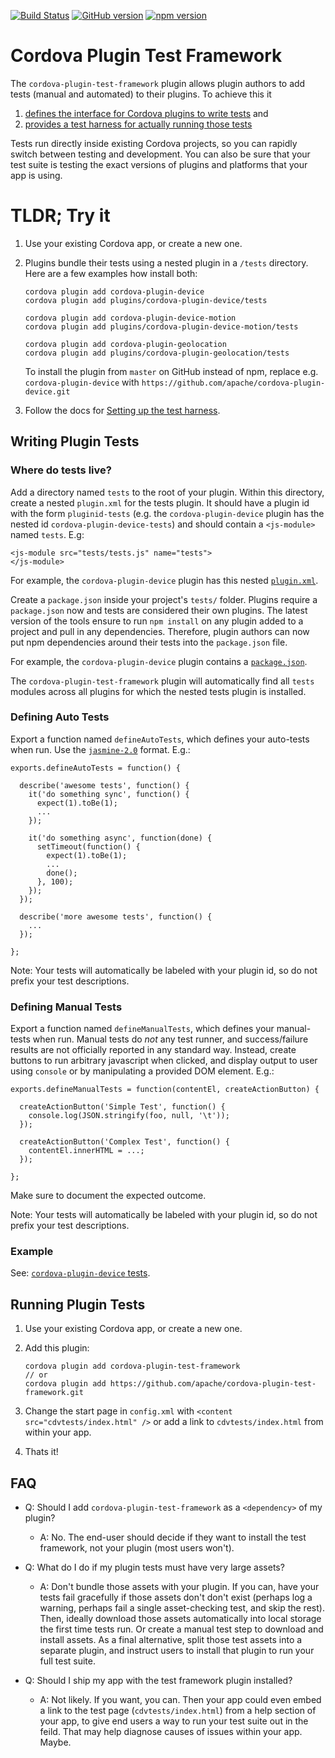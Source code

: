 <!--
#
# Licensed to the Apache Software Foundation (ASF) under one
# or more contributor license agreements.  See the NOTICE file
# distributed with this work for additional information
# regarding copyright ownership.  The ASF licenses this file
# to you under the Apache License, Version 2.0 (the
# "License"); you may not use this file except in compliance
# with the License.  You may obtain a copy of the License at
#
# http://www.apache.org/licenses/LICENSE-2.0
#
# Unless required by applicable law or agreed to in writing,
# software distributed under the License is distributed on an
# "AS IS" BASIS, WITHOUT WARRANTIES OR CONDITIONS OF ANY
#  KIND, either express or implied.  See the License for the
# specific language governing permissions and limitations
# under the License.
#
-->

[![Build Status](https://travis-ci.org/apache/cordova-plugin-test-framework.svg?branch=master)](https://travis-ci.org/apache/cordova-plugin-test-framework)
[![GitHub version](https://badge.fury.io/gh/apache%2Fcordova-plugin-test-framework.svg)](https://github.com/apache/cordova-plugin-test-framework/releases)
[![npm version](https://badge.fury.io/js/cordova-plugin-test-framework.svg)](https://www.npmjs.com/package/cordova-plugin-test-framework) 

# Cordova Plugin Test Framework

The `cordova-plugin-test-framework` plugin allows plugin authors to add tests (manual and automated) to their plugins. To achieve this it

1. [defines the interface for Cordova plugins to write tests](#interface) and 
2. [provides a test harness for actually running those tests](#harness)

Tests run directly inside existing Cordova projects, so you can rapidly switch between testing and development. You can also be sure that your test suite is testing the exact versions of plugins and platforms that your app is using.

# TLDR; Try it

1. Use your existing Cordova app, or create a new one.
2. Plugins bundle their tests using a nested plugin in a `/tests` directory. Here are a few examples how install both:

	```shell
	cordova plugin add cordova-plugin-device
	cordova plugin add plugins/cordova-plugin-device/tests

	cordova plugin add cordova-plugin-device-motion
	cordova plugin add plugins/cordova-plugin-device-motion/tests

	cordova plugin add cordova-plugin-geolocation
	cordova plugin add plugins/cordova-plugin-geolocation/tests
	```
	
	To install the plugin from `master` on GitHub instead of npm, replace e.g. `cordova-plugin-device` with `https://github.com/apache/cordova-plugin-device.git`

3. Follow the docs for [Setting up the test harness](#harness).


<a name="interface" />

## Writing Plugin Tests

### Where do tests live?

Add a directory named `tests` to the root of your plugin. Within this directory, create a nested `plugin.xml` for the tests plugin. It should have a plugin id with the form `pluginid-tests` (e.g. the `cordova-plugin-device` plugin has the nested id `cordova-plugin-device-tests`) and should contain a `<js-module>` named `tests`. E.g:

```
<js-module src="tests/tests.js" name="tests">
</js-module>
```

For example, the `cordova-plugin-device` plugin has this nested [`plugin.xml`](https://github.com/apache/cordova-plugin-device/blob/master/tests/plugin.xml).

Create a `package.json` inside your project's `tests/` folder. Plugins require a `package.json` now and tests are considered their own plugins. The latest version of the tools ensure to run `npm install` on any plugin added to a project and pull in any dependencies. Therefore, plugin authors can now put npm dependencies around their tests into the `package.json` file.

For example, the `cordova-plugin-device` plugin contains a [`package.json`](https://github.com/apache/cordova-plugin-device/blob/master/tests/package.json).

The `cordova-plugin-test-framework` plugin will automatically find all `tests` modules across all plugins for which the nested tests plugin is installed.

### Defining Auto Tests

Export a function named `defineAutoTests`, which defines your auto-tests when run. Use the [`jasmine-2.0`](http://jasmine.github.io/2.0/introduction.html) format. E.g.:

```
exports.defineAutoTests = function() {

  describe('awesome tests', function() {
    it('do something sync', function() {
      expect(1).toBe(1);
      ...
    });

    it('do something async', function(done) {
      setTimeout(function() {
        expect(1).toBe(1);
        ...
        done();
      }, 100);
    });
  });

  describe('more awesome tests', function() {
    ...
  });

};
```

Note: Your tests will automatically be labeled with your plugin id, so do not prefix your test descriptions.


### Defining Manual Tests

Export a function named `defineManualTests`, which defines your manual-tests when run. Manual tests do *not* any test runner, and success/failure results are not officially reported in any standard way. Instead, create buttons to run arbitrary javascript when clicked, and display output to user using `console` or by manipulating a provided DOM element. E.g.:

```
exports.defineManualTests = function(contentEl, createActionButton) {

  createActionButton('Simple Test', function() {
    console.log(JSON.stringify(foo, null, '\t'));
  });

  createActionButton('Complex Test', function() {
    contentEl.innerHTML = ...;
  });

};
```

Make sure to document the expected outcome. 

Note: Your tests will automatically be labeled with your plugin id, so do not prefix your test descriptions.


<a name="example">

### Example

See: [`cordova-plugin-device` tests](https://github.com/apache/cordova-plugin-device/blob/master/tests/tests.js).

<a name="harness" />

## Running Plugin Tests

1. Use your existing Cordova app, or create a new one.
2. Add this plugin:

	```
	cordova plugin add cordova-plugin-test-framework
	// or
	cordova plugin add https://github.com/apache/cordova-plugin-test-framework.git
	```

3. Change the start page in `config.xml` with `<content src="cdvtests/index.html" />` or add a link to `cdvtests/index.html` from within your app.
4. Thats it!


## FAQ

* Q: Should I add `cordova-plugin-test-framework` as a `<dependency>` of my plugin?
  * A: No. The end-user should decide if they want to install the test framework, not your plugin (most users won't).

* Q: What do I do if my plugin tests must have very large assets?
  * A: Don't bundle those assets with your plugin. If you can, have your tests fail gracefully if those assets don't don't exist (perhaps log a warning, perhaps fail a single asset-checking test, and skip the rest). Then, ideally download those assets automatically into local storage the first time tests run. Or create a manual test step to download and install assets. As a final alternative, split those test assets into a separate plugin, and instruct users to install that plugin to run your full test suite.

* Q: Should I ship my app with the test framework plugin installed?
  * A: Not likely. If you want, you can. Then your app could even embed a link to the test page (`cdvtests/index.html`) from a help section of your app, to give end users a way to run your test suite out in the feild. That may help diagnose causes of issues within your app. Maybe.
